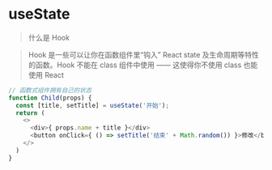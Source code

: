 # useState

> 什么是 Hook

> Hook 是一些可以让你在函数组件里“钩入” React state 及生命周期等特性的函数。Hook 不能在 class 组件中使用 —— 这使得你不使用 class 也能使用 React

```js
// 函数式组件拥有自己的状态
function Child(props) {
  const [title, setTitle] = useState('开始');
  return (
    <>
      <div>{ props.name + title }</div>
      <button onClick={ () => setTitle('结束' + Math.random()) }>修改</button>
    </>
  )
}
```